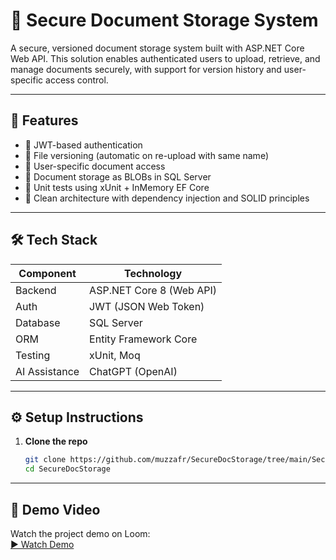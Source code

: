 ﻿# 📁 Secure Document Storage System

A secure, versioned document storage system built with ASP.NET Core Web API.
This solution enables authenticated users to upload, retrieve, and manage documents securely, 
with support for version history and user-specific access control.

---

## 🚀 Features

- 🔐 JWT-based authentication
- 🧾 File versioning (automatic on re-upload with same name)
- 👤 User-specific document access
- 💾 Document storage as BLOBs in SQL Server
- 🧪 Unit tests using xUnit + InMemory EF Core
- 🧠 Clean architecture with dependency injection and SOLID principles

---

## 🛠️ Tech Stack

| Component       | Technology              |
|----------------|--------------------------|
| Backend         | ASP.NET Core 8 (Web API) |
| Auth            | JWT (JSON Web Token)     |
| Database        | SQL Server               |
| ORM             | Entity Framework Core    |
| Testing         | xUnit, Moq               |
| AI Assistance   | ChatGPT (OpenAI)         |


---

## ⚙️ Setup Instructions

1. **Clone the repo**

   ```bash
   git clone https://github.com/muzzafr/SecureDocStorage/tree/main/SecureDocStorage
   cd SecureDocStorage


---

## 🎥 Demo Video

Watch the project demo on Loom:  
[▶️ Watch Demo](https://www.loom.com/share/45a39b349a4f41f28c784d8c117943f0?sid=bddc802f-f0da-4fe7-a91b-317ff9dd5d0a)
